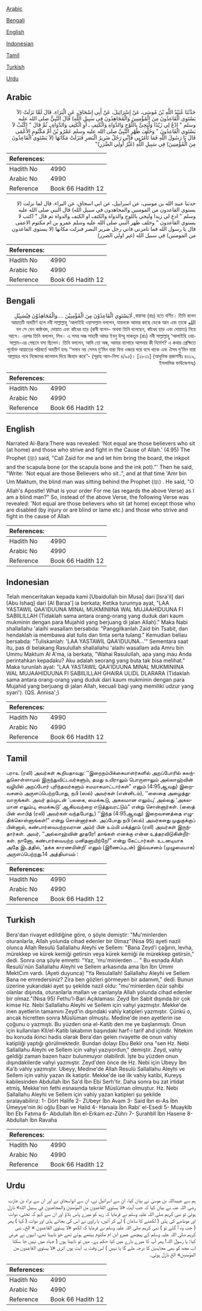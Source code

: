[Arabic](#arabic)

[Bengali](#bengali)

[English](#english)

[Indonesian](#indonesian)

[Tamil](#tamil)

[Turkish](#turkish)

[Urdu](#urdu)

## Arabic


<div dir="rtl" lang="ar" style={{fontSize:'larger',backgroundColor:'#f8f9fa',padding:20}}>
حَدَّثَنَا عُبَيْدُ اللَّهِ بْنُ مُوسَى، عَنْ إِسْرَائِيلَ، عَنْ أَبِي إِسْحَاقَ، عَنِ الْبَرَاءِ، قَالَ لَمَّا نَزَلَتْ ‏(‏لاَ يَسْتَوِي الْقَاعِدُونَ مِنَ الْمُؤْمِنِينَ وَالْمُجَاهِدُونَ فِي سَبِيلِ اللَّهِ‏)‏ قَالَ النَّبِيُّ صلى الله عليه وسلم ‏"‏ ادْعُ لِي زَيْدًا وَلْيَجِئْ بِاللَّوْحِ وَالدَّوَاةِ وَالْكَتِفِ ـ أَوِ الْكَتِفِ وَالدَّوَاةِ ـ ثُمَّ قَالَ ‏"‏ اكْتُبْ لاَ يَسْتَوِي الْقَاعِدُونَ ‏"‏ وَخَلْفَ ظَهْرِ النَّبِيِّ صلى الله عليه وسلم عَمْرُو بْنُ أُمِّ مَكْتُومٍ الأَعْمَى قَالَ يَا رَسُولَ اللَّهِ فَمَا تَأْمُرُنِي فَإِنِّي رَجُلٌ ضَرِيرُ الْبَصَرِ فَنَزَلَتْ مَكَانَهَا ‏(‏لاَ يَسْتَوِي الْقَاعِدُونَ مِنَ الْمُؤْمِنِينَ‏)‏ فِي سَبِيلِ اللَّهِ ‏(‏غَيْرُ أُولِي الضَّرَرِ‏)‏‏"‏
</div>
<div style={{backgroundColor:'#f8f9fa',padding:20, marginBottom: 10}}><table> <thead> <tr> <th>References:</th> <th></th> </tr> </thead> <tbody><tr><td>Hadith No</td><td>4990</td></tr><tr><td>Arabic No</td><td>4990</td></tr><tr><td>Reference</td><td>Book 66 Hadith 12</td></tr></tbody></table></div>


<div dir="rtl" lang="ar" style={{fontSize:'larger',backgroundColor:'#f8f9fa',padding:20}}>
حدثنا عبيد الله بن موسى، عن اسراييل، عن ابي اسحاق، عن البراء، قال لما نزلت (لا يستوي القاعدون من المومنين والمجاهدون في سبيل الله) قال النبي صلى الله عليه وسلم " ادع لي زيدا وليجي باللوح والدواة والكتف او الكتف والدواة ثم قال " اكتب لا يستوي القاعدون " وخلف ظهر النبي صلى الله عليه وسلم عمرو بن ام مكتوم الاعمى قال يا رسول الله فما تامرني فاني رجل ضرير البصر فنزلت مكانها (لا يستوي القاعدون من المومنين) في سبيل الله (غير اولي الضرر)
</div>
<div style={{backgroundColor:'#f8f9fa',padding:20, marginBottom: 10}}><table> <thead> <tr> <th>References:</th> <th></th> </tr> </thead> <tbody><tr><td>Hadith No</td><td>4990</td></tr><tr><td>Arabic No</td><td>4990</td></tr><tr><td>Reference</td><td>Book 66 Hadith 12</td></tr></tbody></table></div>

## Bengali


<div dir="rtl" lang="bn" style={{fontSize:'larger',backgroundColor:'#f8f9fa',padding:20}}>
বারাআ (রাঃ) হতে বর্ণিত। তিনি বলেন, لَايَسْتَوِي الْقَاعِدُوْنَ مِنَ الْمُؤْمِنِيْنَ ....وَالْمُجَاهِدُوْنَ فِيْسَبِيْلِ اللهِ আয়াতটি অবতীর্ণ হলে নবী সাল্লাল্লাহু ‘আলাইহি ওয়াসাল্লাম বললেন, যায়দকে আমার কাছে ডেকে আন এবং তাকে বল সে যেন কাষ্ঠখন্ড, দোয়াত এবং কাঁধের হাড় (রাবী বলেন- অথবা তিনি বলেছেন, কাঁধের হাড় এবং দোয়াত) নিয়ে আসে। এরপর তিনি বললেন, লিখ। এ সময় অন্ধ সাহাবী আমর ইবনু উম্মু মাকতূম (রাঃ) নবী সাল্লাল্লাহু ‘আলাইহি ওয়াসাল্লাম-এর পেছনে বসা ছিলেন। তিনি বললেন, আমি তো অন্ধ, আমার ব্যাপারে আপনার কী নির্দেশ? এ কথার প্রেক্ষিতে পূর্বোক্ত আয়াতের পরিবর্তে অবতীর্ণ হলঃ ‘‘সমান নয় সেসব মু’মিন যারা বিনা ওজরে ঘরে বসে থাকে এবং ঐসব মু’মিন যারা আল্লাহর পথে নিজেদের জানমাল দিয়ে জিহাদ করে’’- (সূরাহ আন-নিসা ৪/৯৫)। [২৮৩১] (আধুনিক প্রকাশনীঃ ৪৬১৯, ইসলামিক ফাউন্ডেশনঃ)
</div>
<div style={{backgroundColor:'#f8f9fa',padding:20, marginBottom: 10}}><table> <thead> <tr> <th>References:</th> <th></th> </tr> </thead> <tbody><tr><td>Hadith No</td><td>4990</td></tr><tr><td>Arabic No</td><td>4990</td></tr><tr><td>Reference</td><td>Book 66 Hadith 12</td></tr></tbody></table></div>

## English


<div dir="ltr" lang="en" style={{fontSize:'larger',backgroundColor:'#f8f9fa',padding:20}}>
Narrated Al-Bara:There was revealed: 'Not equal are those believers who sit (at home) and those who strive and fight in the Cause of Allah.' (4.95) The Prophet (ﷺ) said, "Call Zaid for me and let him bring the board, the inkpot and the scapula bone (or the scapula bone and the ink pot)."' Then he said, "Write: 'Not equal are those Believers who sit..", and at that time 'Amr bin Um Maktum, the blind man was sitting behind the Prophet (ﷺ) . He said, "O Allah's Apostle! What is your order For me (as regards the above Verse) as I am a blind man?" So, instead of the above Verse, the following Verse was revealed: 'Not equal are those believers who sit (at home) except those who are disabled (by injury or are blind or lame etc.) and those who strive and fight in the cause of Allah
</div>
<div style={{backgroundColor:'#f8f9fa',padding:20, marginBottom: 10}}><table> <thead> <tr> <th>References:</th> <th></th> </tr> </thead> <tbody><tr><td>Hadith No</td><td>4990</td></tr><tr><td>Arabic No</td><td>4990</td></tr><tr><td>Reference</td><td>Book 66 Hadith 12</td></tr></tbody></table></div>

## Indonesian


<div dir="ltr" lang="id" style={{fontSize:'larger',backgroundColor:'#f8f9fa',padding:20}}>
Telah menceritakan kepada kami [Ubaidullah bin Musa] dari [Isra'il] dari [Abu Ishaq] dari [Al Baraa'] ia berkata; Ketika turunnya ayat, "LAA YASTAWIL QAA'IDUUNA MINAL MUKMINIINA WAL MUJAAHIDUUNA FI SABIILILLAH (Tidaklah sama antara orang-orang yang duduk dari kaum mukminin dengan para Mujahid yang berjuang di jalan Allah)." Maka Nabi shallallahu 'alaihi wasallam bersabda: "Panggilkanlah Zaid bin Tsabit, dan hendaklah ia membawa alat tulis dan tinta serta tulang." Kemudian beliau bersabda: "Tuliskanlah: 'LAA YASTAWIL QAA'IDUUNA...'" Sementara saat itu, pas di belakang Rasulullah shallallahu 'alaihi wasallam ada Amru bin Ummu Maktum Al A'ma, ia berkata, "Wahai Rasulullah, apa yang mau Anda perintahkan kepadaku? Aku adalah seorang yang buta tak bisa melihat." Maka turunlah ayat: "LAA YASTAWIL QAA'IDUUNA MINAL MUKMINIINA WAL MUJAAHIDUUNA FI SABIILILLAH GHAIRA ULIDL DLARARA (Tidaklah sama antara orang-orang yang duduk dari kaum mukminin dengan para Mujahid yang berjuang di jalan Allah, kecuali bagi yang memiliki udzur yang syari'). (QS. Annisa';)
</div>
<div style={{backgroundColor:'#f8f9fa',padding:20, marginBottom: 10}}><table> <thead> <tr> <th>References:</th> <th></th> </tr> </thead> <tbody><tr><td>Hadith No</td><td>4990</td></tr><tr><td>Arabic No</td><td>4990</td></tr><tr><td>Reference</td><td>Book 66 Hadith 12</td></tr></tbody></table></div>

## Tamil


<div dir="ltr" lang="ta" style={{fontSize:'larger',backgroundColor:'#f8f9fa',padding:20}}>
பராஉ (ரலி) அவர்கள் கூறியதாவது: ‘‘இறைநம்பிக்கையாளர்களில் அறப்போரில் கலந்துகொள்ளாமல் இருந்துவிட்டவர்களும், தமது உயிராலும் பொருளாலும் அல்லாஹ்வின் வழியில் அறப்போர் புரிந்தவர்களும் சமமாகமாட்டார்கள்” எனும் (4:95ஆவது) இறைவசனம் அருளப்பெற்றபோது, நபி (ஸல்) அவர்கள் (என்னிடம்), ‘‘ஸைதை அழைத்துவாருங்கள். அவர் தம்முடன் ‘பலகை, மைக்கூடு, அகலமான எலும்பு’ அல்லது ‘அகலமான எலும்பு, மைக்கூடு’ ஆகியவற்றை எடுத்துவரட்டும்” என்று சொன்னார்கள். (ஸைத் பின் ஸாபித் (ரலி) அவர்கள் வந்தபோது,) ‘‘இந்த (4:95ஆவது) இறைவசனத்தை எழுதிக்கொள்ளுங்கள்!” என்று சொன்னார்கள். அப்போது நபி (ஸல்) அவர்களது முதுகுக்குப் பின்னால், கண்பார்வையற்றவரான அம்ர் பின் உம்மி மக்த்தூம் (ரலி) அவர்கள் இருந்தார்கள். அவர், ‘‘அல்லாஹ்வின் தூதரே! தாங்கள் எனக்கு என்ன உத்தரவிடுகின்றீர்கள். நானோ, கண்பார்வையற்ற மனிதனாயிற்றே!” என்று கேட்டார்கள். உடனடியாக அதே இடத்தில், ‘தக்க காரணமின்றி’ எனும் (இணைப்புடன்) இவ்வசனம் (முழுமையாக) அருளப்பெற்றது.14 அத்தியாயம் :
</div>
<div style={{backgroundColor:'#f8f9fa',padding:20, marginBottom: 10}}><table> <thead> <tr> <th>References:</th> <th></th> </tr> </thead> <tbody><tr><td>Hadith No</td><td>4990</td></tr><tr><td>Arabic No</td><td>4990</td></tr><tr><td>Reference</td><td>Book 66 Hadith 12</td></tr></tbody></table></div>

## Turkish


<div dir="ltr" lang="tr" style={{fontSize:'larger',backgroundColor:'#f8f9fa',padding:20}}>
Bera'dan rivayet edildiğine göre, o şöyle demiştir: "Mu'minIerden oturanlarla, Allah yolunda cihad edenler bir 0lmaz"(Nısa 95) ayeti nazil olunca Allah Resulü Sallallahu Aleyhi ve Sellem: "Bana Zeyd'i çağırın, levha, mürekkep ve kürek kemiği getirsin veya kürek kemiği ile mürekkep getirsin," dedi. Sonra ona şöyle emretti: "Yaz, 'mu'minIerden ... " Bu esnada Allah Resulü'nün Sallallahu Aleyhi ve Sellem arkasında ama İbn İbn Ümmi MektCım vardı. (Ayeti duyunca) "Ya Resulallah! Sallallahu Aleyhi ve Sellem Bana ne emredersiniz? Zira ben gözleri görmeyen bir adamım," dedi. Bunun üzerine yukarıdaki ayet şu şekilde nazil oldu: "mu'minierden özür sahibi olanlar dışında, oturanlarla mallan ve canlanyla Allah yolunda cihad edenler bir olmaz."(Nısa 95) Fethu'l-Bari Açıklaması: Zeyd İbn Sabit dışında bir çok kimse Hz. Nebi Sallallahu Aleyhi ve Sellem için vahyi yazmıştır. Mekke'de inen ayetlerin tamamını Zeyd'in dışındaki vahiy katipleri yazmıştır. Çünkü o, ancak hicretten sonra Müslüman olmuştu. Medine'de inen ayetlerin ise çoğunu o yazmıştı. Bu yüzden ona el-Katib den me ye başlanmıştı. Onun için kullanılan Kll/el-Katib lakabının başındaki harf-i tarif ahd içindir. Nitekim bu konuda ikinci hadis olarak Bera'dan gelen rivayette de onun vahiy katipliği yaptığı görülmektedir. Bundan dolayı Ebu Bekir ona "sen Hz. Nebi Sallallahu Aleyhi ve Sellem için vahyi yazıyordun," demiştir. Zeyd, vahiy geldiği zaman bazen hazır bulunmuyor olabilirdi. İşte bu yüzden onun dışındakilerde vahyi yazmıştır. Zeyd'den önce de Hz. Nebi için Ubeyy İbn Ka'b vahiy yazmıştır. Ubeyy, Medine'de Allah Resulü Sallallahu Aleyhi ve Sellem için vahiy yazan ilk katiptir. Mekke'de ise ilk vahiy katibi, Kureyş kabilesinden Abdullah İbn Sa'd İbn Ebi Serh'tir. Daha sonra bu zat irtidat etmiş, Mekke'nin fethi esnasında tekrar Müslüman olmuştur. Hz. Nebi Sallallahu Aleyhi ve Sellem için vahiy yazan katipleri şu şekilde sıralayabiliriz: 1- Dört Halife 2- ZUbeyr İbn Avam 3- Said İbn eı-As İbn Ümeyye'nin iki oğlu Eban ve Halid 4- Hanıala İbn Rabi' el-Esedi 5- Muayklb İbn Ebı Fatıma 6- Abdullah İbn el-Erkam ez-Zührı 7- Şurahbll İbn Hasene 8- Abdullah İbn Ravaha
</div>
<div style={{backgroundColor:'#f8f9fa',padding:20, marginBottom: 10}}><table> <thead> <tr> <th>References:</th> <th></th> </tr> </thead> <tbody><tr><td>Hadith No</td><td>4990</td></tr><tr><td>Arabic No</td><td>4990</td></tr><tr><td>Reference</td><td>Book 66 Hadith 12</td></tr></tbody></table></div>

## Urdu


<div dir="rtl" lang="ur" style={{fontSize:'larger',backgroundColor:'#f8f9fa',padding:20}}>
ہم سے عبیداللہ بن موسیٰ نے بیان کیا، ان سے اسرائیل نے، ان سے ابواسحاق نے اور ان سے براء بن عازب رضی اللہ عنہ نے بیان کیا کہ جب آیت «لا يستوي القاعدون من المؤمنين والمجاهدون في سبيل الله‏» نازل ہوئی تو نبی کریم صلی اللہ علیہ وسلم نے فرمایا کہ زید کو میرے پاس بلاؤ اور ان سے کہو کہ تختی، دوات اور مونڈھے کی ہڈی ( لکھنے کا سامان ) لے کر آئیں، یا راوی نے اس کی بجائے ہڈی اور دوات ( کہا ) پھر ( جب وہ آ گئے تو ) نبی کریم صلی اللہ علیہ وسلم نے فرمایا کہ لکھو «لا يستوي القاعدون‏ ‏» الخ۔ نبی کریم صلی اللہ علیہ وسلم کے پیچھے عمرو ابن ام مکتوم بیٹھے ہوئے تھے جو نابینا تھے، انہوں نے عرض کیا: یا رسول اللہ! پھر آپ کا میرے بارے میں کیا حکم ہے۔ میں تو نابینا ہوں ( جہاد میں نہیں جا سکتا اب مجھ کو بھی مجاہدین کا درجہ ملے گا یا نہیں ) اس وقت یہ آیت یوں اتری «لا يستوي القاعدون من المؤمنين‏» الخ نازل ہوئی۔
</div>
<div style={{backgroundColor:'#f8f9fa',padding:20, marginBottom: 10}}><table> <thead> <tr> <th>References:</th> <th></th> </tr> </thead> <tbody><tr><td>Hadith No</td><td>4990</td></tr><tr><td>Arabic No</td><td>4990</td></tr><tr><td>Reference</td><td>Book 66 Hadith 12</td></tr></tbody></table></div>